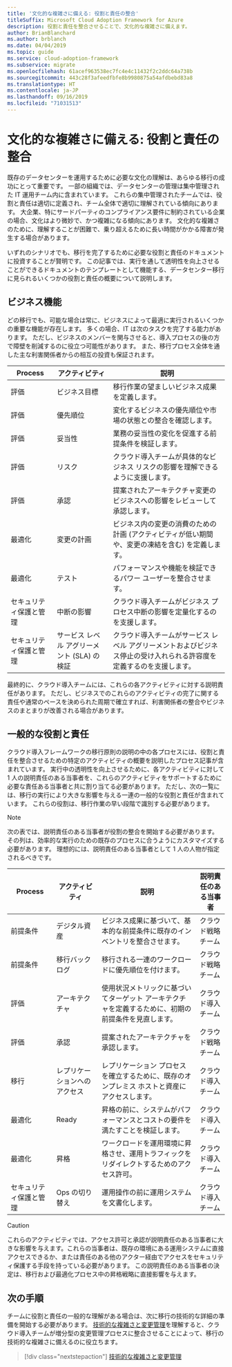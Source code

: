 ```yaml
---
title: '文化的な複雑さに備える: 役割と責任の整合'
titleSuffix: Microsoft Cloud Adoption Framework for Azure
description: 役割と責任を整合させることで、文化的な複雑さに備えます。
author: BrianBlanchard
ms.author: brblanch
ms.date: 04/04/2019
ms.topic: guide
ms.service: cloud-adoption-framework
ms.subservice: migrate
ms.openlocfilehash: 61acef963538ec7fc4e4c11432f2c2ddc64a738b
ms.sourcegitcommit: 443c28f3afeedfbfe8b9980875a54afdbebd83a8
ms.translationtype: HT
ms.contentlocale: ja-JP
ms.lasthandoff: 09/16/2019
ms.locfileid: "71031513"
---
```

# <a name="prepare-for-cultural-complexity-aligning-roles-and-responsibilities"></a>文化的な複雑さに備える: 役割と責任の整合

既存のデータセンターを運用するために必要な文化の理解は、あらゆる移行の成功にとって重要です。 一部の組織では、データセンターの管理は集中管理された IT 運用チーム内に含まれています。 これらの集中管理されたチームでは、役割と責任は適切に定義され、チーム全体で適切に理解されている傾向にあります。 大企業、特にサードパーティのコンプライアンス要件に制約されている企業の場合、文化はより微妙で、かつ複雑になる傾向にあります。 文化的な複雑さのために、理解することが困難で、乗り超えるために長い時間がかかる障害が発生する場合があります。

いずれのシナリオでも、移行を完了するために必要な役割と責任のドキュメントに投資することが賢明です。 この記事では、実行を通して透明性を向上させることができるドキュメントのテンプレートとして機能する、データセンター移行に見られるいくつかの役割と責任の概要について説明します。

## <a name="business-functions"></a>ビジネス機能

どの移行でも、可能な場合は常に、ビジネスによって最適に実行されるいくつかの重要な機能が存在します。 多くの場合、IT は次のタスクを完了する能力があります。 ただし、ビジネスのメンバーを関与させると、導入プロセスの後の方で障壁を削減するのに役立つ可能性があります。 また、移行プロセス全体を通した主な利害関係者からの相互の投資も保証されます。

| Process | アクティビティ | 説明 |
|---------|---------|---------|
| 評価 | ビジネス目標 | 移行作業の望ましいビジネス成果を定義します。 |
| 評価 | 優先順位 | 変化するビジネスの優先順位や市場の状態との整合を確認します。 |
| 評価 | 妥当性 | 業務の妥当性の変化を促進する前提条件を検証します。 |
| 評価 | リスク | クラウド導入チームが具体的なビジネス リスクの影響を理解できるように支援します。 |
| 評価 | 承認 | 提案されたアーキテクチャ変更のビジネスへの影響をレビューして承認します。 |
| 最適化 | 変更の計画 | ビジネス内の変更の消費のための計画 (アクティビティが低い期間や、変更の凍結を含む) を定義します。 |
| 最適化 | テスト | パフォーマンスや機能を検証できるパワー ユーザーを整合させます。 |
| セキュリティ保護と管理 | 中断の影響 | クラウド導入チームがビジネス プロセス中断の影響を定量化するのを支援します。 |
| セキュリティ保護と管理 | サービス レベル アグリーメント (SLA) の検証 | クラウド導入チームがサービス レベル アグリーメントおよびビジネス停止の受け入れられる許容度を定義するのを支援します。 |

最終的に、クラウド導入チームには、これらの各アクティビティに対する説明責任があります。 ただし、ビジネスでのこれらのアクティビティの完了に関する責任や通常のペースを決められた周期で確立すれば、利害関係者の整合やビジネスのまとまりが改善される場合があります。

## <a name="common-roles-and-responsibilities"></a>一般的な役割と責任

クラウド導入フレームワークの移行原則の説明の中の各プロセスには、役割と責任を整合させるための特定のアクティビティの概要を説明したプロセス記事が含まれています。 実行中の透明性を向上させるために、各アクティビティに対して 1 人の説明責任のある当事者を、これらのアクティビティをサポートするために必要な責任ある当事者と共に割り当てる必要があります。 ただし、次の一覧には、移行の実行により大きな影響を与える一連の一般的な役割と責任が含まれています。 これらの役割は、移行作業の早い段階で識別する必要があります。

> [!NOTE]
> 次の表では、説明責任のある当事者が役割の整合を開始する必要があります。 その列は、効率的な実行のための既存のプロセスに合うようにカスタマイズする必要があります。 理想的には、説明責任のある当事者として 1 人の人物が指定されるべきです。

| Process | アクティビティ | 説明 | 説明責任のある当事者 |
|---------|---------|---------|---------|
| 前提条件 | デジタル資産 | ビジネス成果に基づいて、基本的な前提条件に既存のインベントリを整合させます。 | クラウド戦略チーム |
| 前提条件 | 移行バックログ | 移行される一連のワークロードに優先順位を付けます。 | クラウド戦略チーム |
| 評価 | アーキテクチャ | 使用状況メトリックに基づいてターゲット アーキテクチャを定義するために、初期の前提条件を見直します。 | クラウド導入チーム |
| 評価 | 承認 | 提案されたアーキテクチャを承認します。 | クラウド戦略チーム |
| 移行 | レプリケーションへのアクセス | レプリケーション プロセスを確立するために、既存のオンプレミス ホストと資産にアクセスします。 | クラウド導入チーム |
| 最適化 | Ready | 昇格の前に、システムがパフォーマンスとコストの要件を満たすことを検証します。 | クラウド導入チーム |
| 最適化 | 昇格 | ワークロードを運用環境に昇格させ、運用トラフィックをリダイレクトするためのアクセス許可。 | クラウド導入チーム |
| セキュリティ保護と管理 | Ops の切り替え | 運用操作の前に運用システムを文書化します。 | クラウド導入チーム |

> [!CAUTION]
> これらのアクティビティでは、アクセス許可と承認が説明責任のある当事者に大きな影響を与えます。これらの当事者は、既存の環境にある運用システムに直接アクセスできるか、または責任のある他のアクター経由でアクセスをセキュリティ保護する手段を持っている必要があります。 この説明責任のある当事者の決定は、移行および最適化プロセス中の昇格戦略に直接影響を与えます。

## <a name="next-steps"></a>次の手順

チームに役割と責任の一般的な理解がある場合は、次に移行の技術的な詳細の準備を開始する必要があります。 [技術的な複雑さと変更管理](./technical-complexity.md)を理解すると、クラウド導入チームが増分型の変更管理プロセスに整合させることによって、移行の技術的な複雑さに備えるのに役立ちます。

> [!div class="nextstepaction"]
> [技術的な複雑さと変更管理](./technical-complexity.md)
